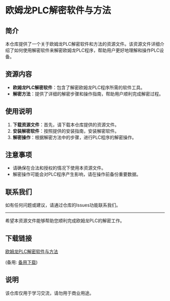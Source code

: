 # 欧姆龙PLC解密软件与方法

## 简介
本仓库提供了一个关于欧姆龙PLC解密软件和方法的资源文件。该资源文件详细介绍了如何使用解密软件来解密欧姆龙PLC程序，帮助用户更好地理解和操作PLC设备。

## 资源内容
- **欧姆龙PLC解密软件**：包含了解密欧姆龙PLC程序所需的软件工具。
- **解密方法**：提供了详细的解密步骤和操作指南，帮助用户顺利完成解密过程。

## 使用说明
1. **下载资源文件**：首先，请下载本仓库提供的资源文件。
2. **安装解密软件**：按照提供的安装指南，安装解密软件。
3. **解密操作**：根据解密方法中的步骤，进行PLC程序的解密操作。

## 注意事项
- 请确保在合法和授权的情况下使用本资源文件。
- 解密操作可能会对PLC程序产生影响，请在操作前备份重要数据。

## 联系我们
如有任何问题或建议，请通过仓库的Issues功能联系我们。

---
希望本资源文件能够帮助您顺利完成欧姆龙PLC的解密工作。

## 下载链接
[欧姆龙PLC解密软件与方法](https://pan.quark.cn/s/7db965a7fa0b) 

(备用: [备用下载](https://pan.baidu.com/s/1nDGynfEmbOufIf4cXtB_jQ?pwd=1234))

## 说明

该仓库仅用于学习交流，请勿用于商业用途。
